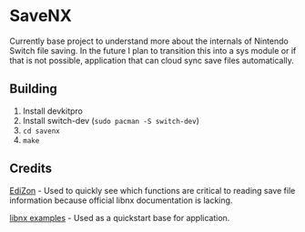 # SaveNX
Currently base project to understand more about the internals of Nintendo Switch file saving. In the future I plan to transition this into a sys module or if that is not possible, application that can cloud sync save files automatically.

## Building
1. Install devkitpro
2. Install switch-dev (`sudo pacman -S switch-dev`)
3. `cd savenx`
4. `make`

## Credits
[EdiZon](https://github.com/WerWolv/EdiZon/) - Used to quickly see which functions are critical to reading save file information because official libnx documentation is lacking.

[libnx examples](https://github.com/switchbrew/switch-examples) - Used as a quickstart base for application.
